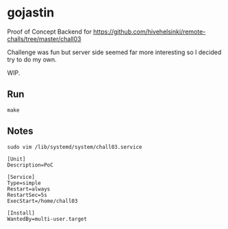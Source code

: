 # gojastin
Proof of Concept Backend for https://github.com/hivehelsinki/remote-challs/tree/master/chall03

Challenge was fun but server side seemed far more interesting so I decided try to do my own.

WIP.

## Run
`make`

## Notes

`sudo vim /lib/systemd/system/chall03.service`
```
[Unit]
Description=PoC

[Service]
Type=simple
Restart=always
RestartSec=5s
ExecStart=/home/chall03

[Install]
WantedBy=multi-user.target
```
